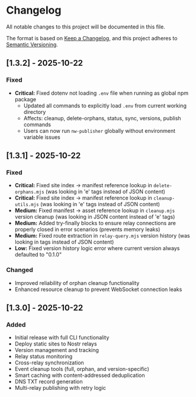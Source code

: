 # Changelog

All notable changes to this project will be documented in this file.

The format is based on [Keep a Changelog](https://keepachangelog.com/en/1.0.0/),
and this project adheres to [Semantic Versioning](https://semver.org/spec/v2.0.0.html).

## [1.3.2] - 2025-10-22

### Fixed

- **Critical:** Fixed dotenv not loading `.env` file when running as global npm package
  - Updated all commands to explicitly load `.env` from current working directory
  - Affects: cleanup, delete-orphans, status, sync, versions, publish commands
  - Users can now run `nw-publisher` globally without environment variable issues

## [1.3.1] - 2025-10-22

### Fixed

- **Critical:** Fixed site index → manifest reference lookup in `delete-orphans.mjs` (was looking in 'e' tags instead of JSON content)
- **Critical:** Fixed site index → manifest reference lookup in `cleanup-utils.mjs` (was looking in 'e' tags instead of JSON content)
- **Medium:** Fixed manifest → asset reference lookup in `cleanup.mjs` version cleanup (was looking in JSON content instead of 'e' tags)
- **Medium:** Added try-finally blocks to ensure relay connections are properly closed in error scenarios (prevents memory leaks)
- **Medium:** Fixed route extraction in `relay-query.mjs` version history (was looking in tags instead of JSON content)
- **Low:** Fixed version history logic error where current version always defaulted to "0.1.0"

### Changed

- Improved reliability of orphan cleanup functionality
- Enhanced resource cleanup to prevent WebSocket connection leaks

## [1.3.0] - 2025-10-22

### Added

- Initial release with full CLI functionality
- Deploy static sites to Nostr relays
- Version management and tracking
- Relay status monitoring
- Cross-relay synchronization
- Event cleanup tools (full, orphan, and version-specific)
- Smart caching with content-addressed deduplication
- DNS TXT record generation
- Multi-relay publishing with retry logic
